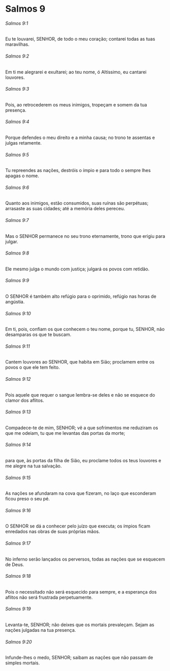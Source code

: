 # Salmos 9

###### Salmos 9:1

Eu te louvarei, SENHOR, de todo o meu coração; contarei todas as tuas maravilhas.

###### Salmos 9:2

Em ti me alegrarei e exultarei; ao teu nome, ó Altíssimo, eu cantarei louvores.

###### Salmos 9:3

Pois, ao retrocederem os meus inimigos, tropeçam e somem da tua presença.

###### Salmos 9:4

Porque defendes o meu direito e a minha causa; no trono te assentas e julgas retamente.

###### Salmos 9:5

Tu repreendes as nações, destróis o ímpio e para todo o sempre lhes apagas o nome.

###### Salmos 9:6

Quanto aos inimigos, estão consumidos, suas ruínas são perpétuas; arrasaste as suas cidades; até a memória deles pereceu.

###### Salmos 9:7

Mas o SENHOR permanece no seu trono eternamente, trono que erigiu para julgar.

###### Salmos 9:8

Ele mesmo julga o mundo com justiça; julgará os povos com retidão.

###### Salmos 9:9

O SENHOR é também alto refúgio para o oprimido, refúgio nas horas de angústia.

###### Salmos 9:10

Em ti, pois, confiam os que conhecem o teu nome, porque tu, SENHOR, não desamparas os que te buscam.

###### Salmos 9:11

Cantem louvores ao SENHOR, que habita em Sião; proclamem entre os povos o que ele tem feito.

###### Salmos 9:12

Pois aquele que requer o sangue lembra-se deles e não se esquece do clamor dos aflitos.

###### Salmos 9:13

Compadece-te de mim, SENHOR; vê a que sofrimentos me reduziram os que me odeiam, tu que me levantas das portas da morte;

###### Salmos 9:14

para que, às portas da filha de Sião, eu proclame todos os teus louvores e me alegre na tua salvação.

###### Salmos 9:15

As nações se afundaram na cova que fizeram, no laço que esconderam ficou preso o seu pé.

###### Salmos 9:16

O SENHOR se dá a conhecer pelo juízo que executa; os ímpios ficam enredados nas obras de suas próprias mãos.

###### Salmos 9:17

No inferno serão lançados os perversos, todas as nações que se esquecem de Deus.

###### Salmos 9:18

Pois o necessitado não será esquecido para sempre, e a esperança dos aflitos não será frustrada perpetuamente.

###### Salmos 9:19

Levanta-te, SENHOR; não deixes que os mortais prevaleçam. Sejam as nações julgadas na tua presença.

###### Salmos 9:20

Infunde-lhes o medo, SENHOR; saibam as nações que não passam de simples mortais.

